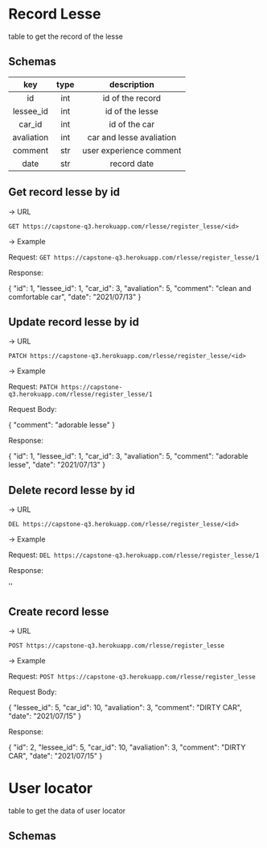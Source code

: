 # Record Lesse

table to get the record of the lesse

## Schemas

|    key     | type |       description        |
| :--------: | :--: | :----------------------: |
|     id     | int  |     id of the record     |
| lessee_id  | int  |     id of the lesse      |
|   car_id   | int  |      id of the car       |
| avaliation | int  | car and lesse avaliation |
|  comment   | str  | user experience comment  |
|    date    | str  |       record date        |

## Get record lesse by id

-> URL

`GET https://capstone-q3.herokuapp.com/rlesse/register_lesse/<id>`

-> Example

Request: `GET https://capstone-q3.herokuapp.com/rlesse/register_lesse/1`

Response:

{
"id": 1,
"lessee_id": 1,
"car_id": 3,
"avaliation": 5,
"comment": "clean and comfortable car",
"date": "2021/07/13"
}

## Update record lesse by id

-> URL

`PATCH https://capstone-q3.herokuapp.com/rlesse/register_lesse/<id>`

-> Example

Request: `PATCH https://capstone-q3.herokuapp.com/rlesse/register_lesse/1`

Request Body:

{
"comment": "adorable lesse"
}

Response:

{
"id": 1,
"lessee_id": 1,
"car_id": 3,
"avaliation": 5,
"comment": "adorable lesse",
"date": "2021/07/13"
}

## Delete record lesse by id

-> URL

`DEL https://capstone-q3.herokuapp.com/rlesse/register_lesse/<id>`

-> Example

Request: `DEL https://capstone-q3.herokuapp.com/rlesse/register_lesse/1`

Response:

''

## Create record lesse

-> URL

`POST https://capstone-q3.herokuapp.com/rlesse/register_lesse`

-> Example

Request: `POST https://capstone-q3.herokuapp.com/rlesse/register_lesse`

Request Body:

{
"lessee_id": 5,
"car_id": 10,
"avaliation": 3,
"comment": "DIRTY CAR",
"date": "2021/07/15"
}

Response:

{
"id": 2,
"lessee_id": 5,
"car_id": 10,
"avaliation": 3,
"comment": "DIRTY CAR",
"date": "2021/07/15"
}

# User locator

table to get the data of user locator

## Schemas


